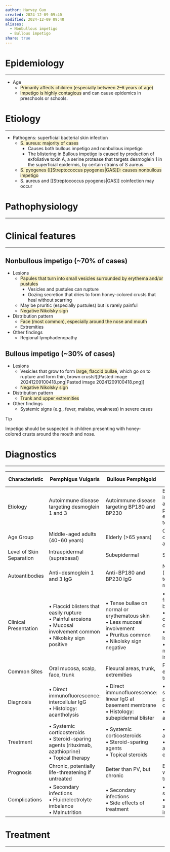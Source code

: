 ```yaml
---
author: Harvey Guo
created: 2024-12-09 09:40
modified: 2024-12-09 09:40
aliases:
  - Nonbullous impetigo
  - Bullous impetigo
share: true
---
```

# Epidemiology
---
- Age
	- <span style="background:rgba(240, 200, 0, 0.2)">Primarily affects children (especially between 2–6 years of age) </span>
	- <span style="background:rgba(240, 200, 0, 0.2)">Impetigo is highly contagious</span> and can cause epidemics in preschools or schools.

# Etiology
---
- Pathogens: superficial bacterial skin infection
	- <span style="background:rgba(240, 200, 0, 0.2)">S. aureus: majority of cases</span>
		- Causes both bullous impetigo and nonbullous impetigo
		- The blistering in Bullous impetigo is caused by production of exfoliative toxin A, a serine protease that targets desmoglein 1 in the superficial epidermis, by certain strains of S aureus.
	- <span style="background:rgba(240, 200, 0, 0.2)">S. pyogenes ([[Streptococcus pyogenes|GAS]]): causes nonbullous impetigo</span>
	- S. aureus and [[Streptococcus pyogenes|GAS]] coinfection may occur

# Pathophysiology
---


# Clinical features
---
## Nonbullous impetigo (~70% of cases)
- Lesions
    - <span style="background:rgba(240, 200, 0, 0.2)">Papules that turn into small vesicles surrounded by erythema and/or pustules</span>
	    - Vesicles and pustules can rupture
	    - Oozing secretion that dries to form honey-colored crusts that heal without scarring
    - May be pruritic (especially pustules) but is rarely painful
    - <span style="background:rgba(240, 200, 0, 0.2)">Negative Nikolsky sign</span>
- Distribution pattern
    - <span style="background:rgba(240, 200, 0, 0.2)">Face (most common), especially around the nose and mouth</span>
    - Extremities
- Other findings
    - Regional lymphadenopathy
## Bullous impetigo (~30% of cases)
- Lesions
    - Vesicles that grow to form <span style="background:rgba(240, 200, 0, 0.2)">large, flaccid bullae</span>, which go on to rupture and form thin, brown crusts![[Pasted image 20241209100418.png|Pasted image 20241209100418.png]]
    - <span style="background:rgba(240, 200, 0, 0.2)">Negative Nikolsky sign</span>
- Distribution pattern
    - <span style="background:rgba(240, 200, 0, 0.2)">Trunk and upper extremities</span>
- Other findings
    - Systemic signs (e.g., fever, malaise, weakness) in severe cases

>[!tip] 
>Impetigo should be suspected in children presenting with honey-colored crusts around the mouth and nose.

# Diagnostics
---

| Characteristic           | Pemphigus Vulgaris                                                                                                       | Bullous Pemphigoid                                                                                                           | Bullous Impetigo                                                                                            |
| ------------------------ | ------------------------------------------------------------------------------------------------------------------------ | ---------------------------------------------------------------------------------------------------------------------------- | ----------------------------------------------------------------------------------------------------------- |
| Etiology                 | Autoimmune disease targeting desmoglein 1 and 3                                                                          | Autoimmune disease targeting BP180 and BP230                                                                                 | Bacterial infection (S. aureus) producing exfoliative toxins                                                |
| Age Group                | Middle-aged adults (40-60 years)                                                                                         | Elderly (>65 years)                                                                                                          | Children, occasionally adults                                                                               |
| Level of Skin Separation | Intraepidermal (suprabasal)                                                                                              | Subepidermal                                                                                                                 | Subcorneal                                                                                                  |
| Autoantibodies           | Anti-desmoglein 1 and 3 IgG                                                                                              | Anti-BP180 and BP230 IgG                                                                                                     | None (bacterial toxin-mediated)                                                                             |
| Clinical Presentation    | • Flaccid blisters that easily rupture<br>• Painful erosions<br>• Mucosal involvement common<br>• Nikolsky sign positive | • Tense bullae on normal or erythematous skin<br>• Less mucosal involvement<br>• Pruritus common<br>• Nikolsky sign negative | • Superficial fragile blisters<br>• Honey-colored crusts<br>• Usually localized<br>• No mucosal involvement |
| Common Sites             | Oral mucosa, scalp, face, trunk                                                                                          | Flexural areas, trunk, extremities                                                                                           | Face, extremities, trunk                                                                                    |
| Diagnosis                | • Direct immunofluorescence: intercellular IgG<br>• Histology: acantholysis                                              | • Direct immunofluorescence: linear IgG at basement membrane<br>• Histology: subepidermal blister                            | • Gram stain: gram-positive cocci<br>• Culture: S. aureus                                                   |
| Treatment                | • Systemic corticosteroids<br>• Steroid-sparing agents (rituximab, azathioprine)<br>• Topical therapy                    | • Systemic corticosteroids<br>• Steroid-sparing agents<br>• Topical steroids                                                 | • Topical antibiotics<br>• Systemic antibiotics if extensive                                                |
| Prognosis                | Chronic, potentially life-threatening if untreated                                                                       | Better than PV, but chronic                                                                                                  | Excellent with treatment                                                                                    |
| Complications            | • Secondary infections<br>• Fluid/electrolyte imbalance<br>• Malnutrition                                                | • Secondary infections<br>• Side effects of treatment                                                                        | • Usually self-limited<br>• Rarely systemic infection                                                       |

# Treatment
---

